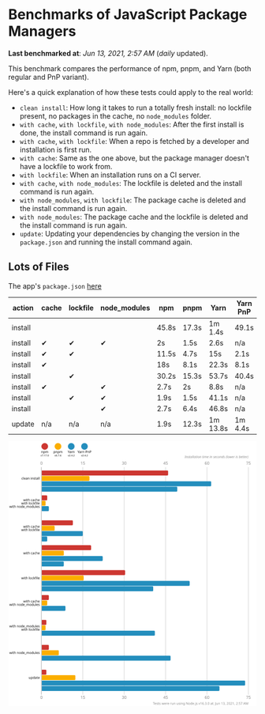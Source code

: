 # Benchmarks of JavaScript Package Managers

**Last benchmarked at**: _Jun 13, 2021, 2:57 AM_ (_daily_ updated).

This benchmark compares the performance of npm, pnpm, and Yarn (both regular and PnP variant).

Here's a quick explanation of how these tests could apply to the real world:

- `clean install`: How long it takes to run a totally fresh install: no lockfile present, no packages in the cache, no `node_modules` folder.
- `with cache`, `with lockfile`, `with node_modules`: After the first install is done, the install command is run again.
- `with cache`, `with lockfile`: When a repo is fetched by a developer and installation is first run.
- `with cache`: Same as the one above, but the package manager doesn't have a lockfile to work from.
- `with lockfile`: When an installation runs on a CI server.
- `with cache`, `with node_modules`: The lockfile is deleted and the install command is run again.
- `with node_modules`, `with lockfile`: The package cache is deleted and the install command is run again.
- `with node_modules`: The package cache and the lockfile is deleted and the install command is run again.
- `update`: Updating your dependencies by changing the version in the `package.json` and running the install command again.

## Lots of Files

The app's `package.json` [here](https://github.com/pnpm/pnpm.github.io/blob/main/benchmarks/fixtures/alotta-files/package.json)

| action  | cache | lockfile | node_modules| npm | pnpm | Yarn | Yarn PnP |
| ---     | ---   | ---      | ---         | --- | ---  | ---  | ---      |
| install |       |          |             | 45.8s | 17.3s | 1m 1.4s | 49.1s |
| install | ✔     | ✔        | ✔           | 2s | 1.5s | 2.6s | n/a |
| install | ✔     | ✔        |             | 11.5s | 4.7s | 15s | 2.1s |
| install | ✔     |          |             | 18s | 8.1s | 22.3s | 8.1s |
| install |       | ✔        |             | 30.2s | 15.3s | 53.7s | 40.4s |
| install | ✔     |          | ✔           | 2.7s | 2s | 8.8s | n/a |
| install |       | ✔        | ✔           | 1.9s | 1.5s | 41.1s | n/a |
| install |       |          | ✔           | 2.7s | 6.4s | 46.8s | n/a |
| update  | n/a   | n/a      | n/a         | 1.9s | 12.3s | 1m 13.8s | 1m 4.4s |

![Graph of the alotta-files results](../../static/img/benchmarks/alotta-files.svg)